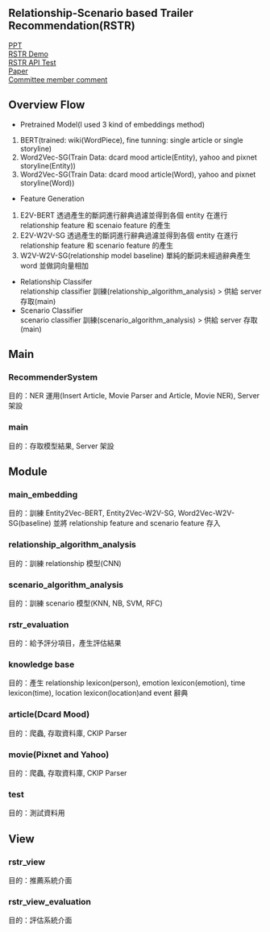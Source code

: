 ## Relationship-Scenario based Trailer Recommendation(RSTR)
[PPT](https://docs.google.com/presentation/d/17gZmq5NnkH2Lkjm8CTHAbB_iujkVxEEKrHPlJSj602U/edit?usp=sharing)</br>
[RSTR Demo](http://140.116.245.146/rstr_view/)</br>
[RSTR API Test](http://140.116.245.146/service_Client_example.php)</br>
[Paper](https://drive.google.com/file/d/1sTiMc5iiclh7sX4-pCcu70-YmRbIzU6b/view?usp=sharing)</br>
[Committee member comment](https://docs.google.com/document/d/1bmTHGyHcXncy5IYhcjdpPY03P3pNnmX2pP4a3CfUaqM/edit)</br>

## Overview Flow
* Pretrained Model(I used 3 kind of embeddings method)</br>
1. BERT(trained: wiki(WordPiece), fine tunning: single article or single storyline)</br>
2. Word2Vec-SG(Train Data: dcard mood article(Entity), yahoo and pixnet storyline(Entity))
3. Word2Vec-SG(Train Data: dcard mood article(Word), yahoo and pixnet storyline(Word))
* Feature Generation</br>
1. E2V-BERT 透過產生的斷詞進行辭典過濾並得到各個 entity 在進行 relationship feature 和 scenaio feature 的產生
2. E2V-W2V-SG 透過產生的斷詞進行辭典過濾並得到各個 entity 在進行 relationship feature 和 scenario feature 的產生
3. W2V-W2V-SG(relationship model baseline) 單純的斷詞未經過辭典產生 word 並做詞向量相加
* Relationship Classifer</br>
relationship classifier 訓練(relationship_algorithm_analysis) > 供給 server 存取(main)
* Scenario Classifier</br>
scenario classifier 訓練(scenario_algorithm_analysis) > 供給 server 存取(main)

## Main
### RecommenderSystem
目的：NER 運用(Insert Article, Movie Parser and Article, Movie NER), Server 架設
### main
目的：存取模型結果, Server 架設

## Module
### main_embedding
目的：訓練 Entity2Vec-BERT, Entity2Vec-W2V-SG, Word2Vec-W2V-SG(baseline) 並將 relationship feature and scenario feature 存入
### relationship_algorithm_analysis
目的：訓練 relationship 模型(CNN)
### scenario_algorithm_analysis
目的：訓練 scenario 模型(KNN, NB, SVM, RFC)
### rstr_evaluation
目的：給予評分項目，產生評估結果
### knowledge base
目的：產生 relationship lexicon(person), emotion lexicon(emotion), time lexicon(time), location lexicon(location)and event 辭典 
### article(Dcard Mood)
目的：爬蟲, 存取資料庫, CKIP Parser
### movie(Pixnet and Yahoo)
目的：爬蟲, 存取資料庫, CKIP Parser
### test
目的：測試資料用

## View
### rstr_view
目的：推薦系統介面
### rstr_view_evaluation
目的：評估系統介面


